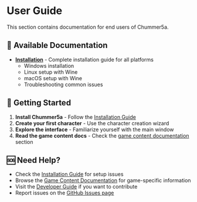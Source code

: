 # User Guide

This section contains documentation for end users of Chummer5a.

## 📖 Available Documentation

- **[Installation](Installation)** - Complete installation guide for all platforms
  - Windows installation
  - Linux setup with Wine
  - macOS setup with Wine
  - Troubleshooting common issues

## 🎯 Getting Started

1. **Install Chummer5a** - Follow the [Installation Guide](Installation)
2. **Create your first character** - Use the character creation wizard
3. **Explore the interface** - Familiarize yourself with the main window
4. **Read the game content docs** - Check the [game content documentation](Game-Content-Documentation) section

## 🆘 Need Help?

- Check the [Installation Guide](Installation) for setup issues
- Browse the [Game Content Documentation](Game-Content-Documentation) for game-specific information
- Visit the [Developer Guide](developer-guide) if you want to contribute
- Report issues on the [GitHub Issues page](https://github.com/chummer5a/chummer5a/issues)
